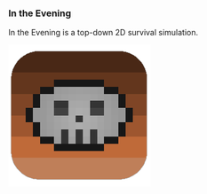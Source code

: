 ### In the Evening
In the Evening is a top-down 2D survival simulation.

[![In the Evening logo](/Settings/Logo.png)](#)

